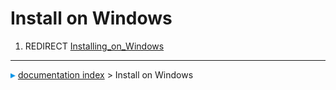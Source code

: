 # Install on Windows
1.  REDIRECT [Installing_on_Windows](Installing_on_Windows.md)



---
![](images/Right_arrow.png) [documentation index](../README.md) > Install on Windows
